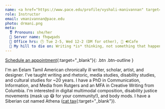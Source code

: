 ```yaml
---
name: <a href="https://www.pace.edu/profile/vyshali-manivannan" target="_blank">Dr. Vyshali Manivannan (Dr. Mani)</a>
role: Instructor
email: vmanivannan@pace.edu
photo: drmani.png
meta:
  ⚧️ Pronouns: she/her
  🥸 Server name: fhqwgads
  🍵 Office hrs: 🕛 Tue 2-5, Wed 12-2 (DM for other), 📍 🔊Cafe
  🌋 My hill to die on: Writing *is* thinking, not something that happens afterwards.
---
```


[Schedule an appointment](https://zcal.co/drmani/coffee-chat){:target="_blank"}{: .btn .btn-outline } 

I'm an Eelam Tamil American chronically ill writer, scholar, artist, and designer. I've taught writing and rhetoric, media studies, disability studies, and cultural studies for ~20 years. I have a PhD in Communication, Information, and Media from Rutgers and an MFA in Creative Writing from Columbia. I'm interested in digital multimodal composition, disability justice movements (mask up 😷 for your community!), and body mods. I have a Siberian cat named Athena ([cat tax](/ws297y/assets/images/cat_tax.jpg){:target="_blank"}).